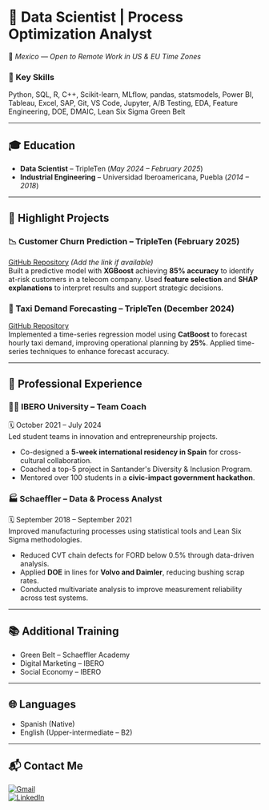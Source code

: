 # 💼 Data Scientist | Process Optimization Analyst  
📍 *Mexico — Open to Remote Work in US & EU Time Zones*  

### 🧠 Key Skills  
Python, SQL, R, C++, Scikit-learn, MLflow, pandas, statsmodels, Power BI, Tableau, Excel, SAP, Git, VS Code, Jupyter, A/B Testing, EDA, Feature Engineering, DOE, DMAIC, Lean Six Sigma Green Belt  

---

## 🎓 Education  
- **Data Scientist** – TripleTen (_May 2024 – February 2025_)  
- **Industrial Engineering** – Universidad Iberoamericana, Puebla (_2014 – 2018_)  

---

## 🚀 Highlight Projects  

### 📉 Customer Churn Prediction – TripleTen (February 2025)  
[GitHub Repository](https://github.com/tu_usuario/churn-prediction) *(Add the link if available)*  
Built a predictive model with **XGBoost** achieving **85% accuracy** to identify at-risk customers in a telecom company. Used **feature selection** and **SHAP explanations** to interpret results and support strategic decisions.

### 🚖 Taxi Demand Forecasting – TripleTen (December 2024)  
[GitHub Repository](https://github.com/tu_usuario/taxi-demand-forecasting)  
Implemented a time-series regression model using **CatBoost** to forecast hourly taxi demand, improving operational planning by **25%**. Applied time-series techniques to enhance forecast accuracy.

---

## 🧳 Professional Experience  

### 👩‍🏫 IBERO University – Team Coach  
🗓️ October 2021 – July 2024  
Led student teams in innovation and entrepreneurship projects.  

- Co-designed a **5-week international residency in Spain** for cross-cultural collaboration.  
- Coached a top-5 project in Santander's Diversity & Inclusion Program.  
- Mentored over 100 students in a **civic-impact government hackathon**.  

### 🏭 Schaeffler – Data & Process Analyst  
🗓️ September 2018 – September 2021  
Improved manufacturing processes using statistical tools and Lean Six Sigma methodologies.  

- Reduced CVT chain defects for FORD below 0.5% through data-driven analysis.  
- Applied **DOE** in lines for **Volvo and Daimler**, reducing bushing scrap rates.  
- Conducted multivariate analysis to improve measurement reliability across test systems.  

---

## 📚 Additional Training  
- Green Belt – Schaeffler Academy  
- Digital Marketing – IBERO  
- Social Economy – IBERO  

---

## 🌐 Languages  
- Spanish (Native)  
- English (Upper-intermediate – B2)  

---

## 📬 Contact Me  
[![Gmail](https://img.shields.io/badge/Gmail-D14836?style=for-the-badge&logo=gmail&logoColor=white)](mailto:marthapatricia.orma@gmail.com)  
[![LinkedIn](https://img.shields.io/badge/LinkedIn-0077B5?style=for-the-badge&logo=linkedin&logoColor=white)](https://www.linkedin.com/in/marthapatriciaortiz/)  

